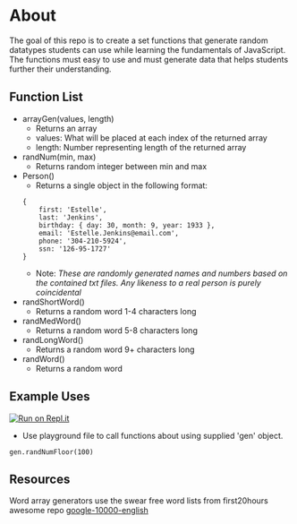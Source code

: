 # About
The goal of this repo is to create a set functions that generate random datatypes students can use while learning the fundamentals of JavaScript. The functions must easy to use and must generate data that helps students further their understanding.

## Function List
- arrayGen(values, length)
    - Returns an array
    - values: What will be placed at each index of the returned array
    - length: Number representing length of the returned array
- randNum(min, max)
    - Returns random integer between min and max
- Person()
    - Returns a single object in the following format:
    ```
    {
        first: 'Estelle',
        last: 'Jenkins',
        birthday: { day: 30, month: 9, year: 1933 },
        email: 'Estelle.Jenkins@email.com',
        phone: '304-210-5924',
        ssn: '126-95-1727'
    }
    ```
    - Note: *These are randomly generated names and numbers based on the contained txt files. Any likeness to a real person is purely coincidental*
- randShortWord()
    - Returns a random word 1-4 characters long
- randMedWord()
    - Returns a random word 5-8 characters long
- randLongWord()
    - Returns a random word 9+ characters long
- randWord()
    - Returns a random word

## Example Uses
[![Run on Repl.it](https://repl.it/badge/github/palmytree/random-generator)](https://repl.it/github/palmytree/random-generator)
- Use playground file to call functions about using supplied 'gen' object.
```JS
gen.randNumFloor(100)
```

## Resources
Word array generators use the swear free word lists from first20hours awesome repo
[google-10000-english](https://github.com/first20hours/google-10000-english)